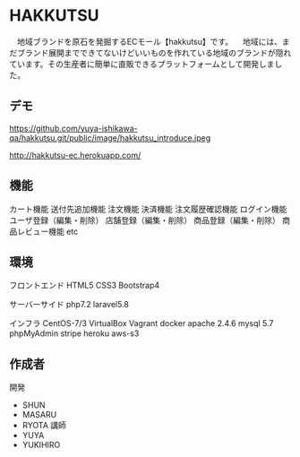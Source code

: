


# HAKKUTSU
　地域ブランドを原石を発掘するECモール【hakkutsu】です。
　地域には、まだブランド展開までできてないけどいいものを作れている地域のブランドが隠れています。その生産者に簡単に直販できるプラットフォームとして開発しました。

## デモ

https://github.com/yuya-ishikawa-qa/hakkutsu.git/public/image/hakkutsu_introduce.jpeg

http://hakkutsu-ec.herokuapp.com/

## 機能

カート機能
送付先追加機能
注文機能
決済機能
注文履歴確認機能
ログイン機能
ユーザ登録（編集・削除）
店舗登録（編集・削除）
商品登録（編集・削除）
商品レビュー機能
etc

## 環境

フロントエンド
HTML5
CSS3
Bootstrap4

サーバーサイド
php7.2
laravel5.8

インフラ
CentOS-7/3
VirtualBox
Vagrant
docker
apache 2.4.6
mysql 5.7
phpMyAdmin
stripe
heroku
aws-s3


## 作成者

開発
* SHUN
* MASARU
* RYOTA
講師
* YUYA
* YUKIHIRO

